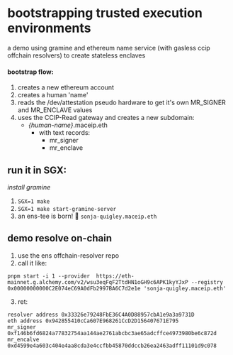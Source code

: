 # bootstrapping trusted execution environments
a demo using gramine and ethereum name service (with gasless ccip offchain resolvers) to create stateless enclaves


#### bootstrap flow:

1) creates a new ethereum account
2) creates a human 'name'
3) reads the /dev/attestation pseudo hardware to get it's own MR_SIGNER and MR_ENCLAVE values
4) uses the CCIP-Read gateway and creates a new subdomain:
   - *{human-name}*.maceip.eth
        - with text records:
            - mr_signer
            - mr_enclave
         
## run it in SGX:
 _install gramine_
1) ```SGX=1 make```
2) ```SGX=1 make start-gramine-server```
3) an ens-tee is born! 👶 ```sonja-quigley.maceip.eth```
   
## demo resolve on-chain

1) use the ens offchain-resolver repo
2) call it like:
```
pnpm start -i 1 --provider  https://eth-mainnet.g.alchemy.com/v2/wsu3eqFqF2TtdHN1oGH9c6APK1kyYJxP --registry 0x00000000000C2E074eC69A0dFb2997BA6C7d2e1e 'sonja-quigley.maceip.eth'
```
3) ret:
```
resolver address 0x33326e79248FbE36C4A0D88957cbA1e9a3a9731D
eth address 0x942855410cCa607E968261CcD2D156407671E795
mr_signer 0xf146b6fd6824a77832754aa144ae2761abcbc3ae65adcffce4973980be6c872d
mr_encalve 0xd4599e4a603c404e4aa8cda3e4ccfbb45870ddccb26ea2463adff11101d9c078
```

